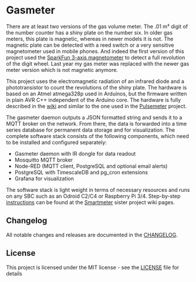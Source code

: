 # Gasmeter

There are at least two versions of the gas volume meter. The .01 m³ digit of the number counter has a shiny plate on the number six. In older gas meters, this plate is magnetic, whereas in newer models it is not. The magnetic plate can be detected with a reed switch or a very sensitive magnetometer used in mobile phones. And indeed the first version of this project used the [SparkFun 3-axis magnetometer](https://github.com/ahpohl/mag3110) to detect a full revolution of the digit wheel. Last year my gas meter was replaced with the newer gas meter version which is not magnetic anymore.

This project uses the electromagnetic radiation of an infrared diode and a phototransistor to count the revolutions of the shiny plate. The hardware is based on an Atmel atmega328p used in Arduinos, but the firmware written in plain AVR C++ independent of the Arduino core. The hardware is fully described in the [wiki](https://github.com/ahpohl/gasmeter/wiki) and similar to the one used in the [Pulsemeter](https://github.com/ahpohl/pulsemeter) project.

The gasmeter daemon outputs a JSON formatted string and sends it to a MQTT broker on the network. From there, the data is forwarded into a time series database for permanent data storage and for visualization. The complete software stack consists of the following components, which need to be installed and configured separately:
- Gasmeter daemon with IR dongle for data readout
- Mosquitto MQTT broker
- Node-RED (MQTT client, PostgreSQL and optional email alerts)
- PostgreSQL with TimescaleDB and pg_cron extensions
- Grafana for visualization

The software stack is light weight in terms of necessary resources and runs on any SBC such as an Odroid C2/C4 or Raspberry Pi 3/4. Step-by-step [instructions](https://github.com/ahpohl/smartmeter/wiki) can be found at the [Smartmeter](https://github.com/ahpohl/smartmeter) sister project wiki pages.


## Changelog

All notable changes and releases are documented in the [CHANGELOG](CHANGELOG.md).

## License

This project is licensed under the MIT license - see the [LICENSE](LICENSE) file for details
